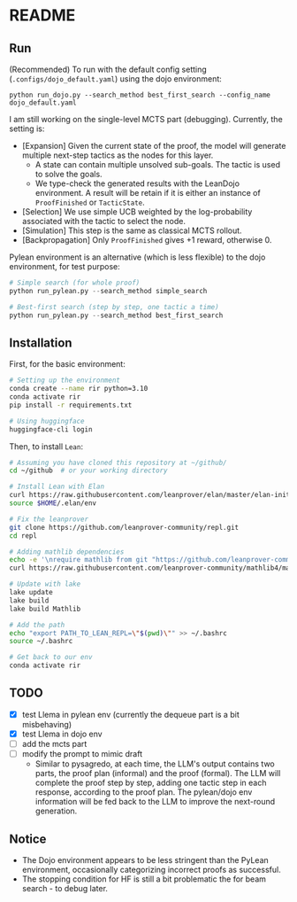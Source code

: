# README

## Run
(Recommended) To run with the default config setting (`.configs/dojo_default.yaml`) using the dojo environment:
```
python run_dojo.py --search_method best_first_search --config_name dojo_default.yaml
```

I am still working on the single-level MCTS part (debugging). Currently, the setting is:
- [Expansion] Given the current state of the proof, the model will generate multiple next-step tactics as the nodes for this layer.
    - A state can contain multiple unsolved sub-goals. The tactic is used to solve the goals.
    - We type-check the generated results with the LeanDojo environment. A result will be retain if it is either an instance of `ProofFinished` or `TacticState`.
- [Selection] We use simple UCB weighted by the log-probability associated with the tactic to select the node.
- [Simulation] This step is the same as classical MCTS rollout.
- [Backpropagation] Only `ProofFinished` gives +1 reward, otherwise 0.

Pylean environment is an alternative (which is less flexible) to the dojo environment, for test purpose:
```python
# Simple search (for whole proof)
python run_pylean.py --search_method simple_search

# Best-first search (step by step, one tactic a time)
python run_pylean.py --search_method best_first_search
```

## Installation
First, for the basic environment:
```bash
# Setting up the environment
conda create --name rir python=3.10
conda activate rir
pip install -r requirements.txt

# Using huggingface
huggingface-cli login
```

Then, to install `Lean`:
```bash
# Assuming you have cloned this repository at ~/github/
cd ~/github  # or your working directory

# Install Lean with Elan
curl https://raw.githubusercontent.com/leanprover/elan/master/elan-init.sh -sSf | sh
source $HOME/.elan/env

# Fix the leanprover
git clone https://github.com/leanprover-community/repl.git
cd repl

# Adding mathlib dependencies
echo -e '\nrequire mathlib from git "https://github.com/leanprover-community/mathlib4"' >> lakefile.lean
curl https://raw.githubusercontent.com/leanprover-community/mathlib4/master/lean-toolchain -o lean-toolchain

# Update with lake
lake update
lake build
lake build Mathlib

# Add the path
echo "export PATH_TO_LEAN_REPL=\"$(pwd)\"" >> ~/.bashrc
source ~/.bashrc

# Get back to our env
conda activate rir
```

<!-- require mathlib from git "https://github.com/leanprover-community/mathlib4.git" @ "38dbcd8285bc4b1391619c12f158a7409f3dfc12" -->

## TODO
- [x] test Llema in pylean env (currently the dequeue part is a bit misbehaving)
- [x] test Llema in dojo env
- [ ] add the mcts part
- [ ] modify the prompt to mimic draft
    - Similar to pysagredo, at each time, the LLM's output contains two parts, the proof plan (informal) and the proof (formal). The LLM will complete the proof step by step, adding one tactic step in each response, according to the proof plan. The pylean/dojo env information will be fed back to the LLM to improve the next-round generation.

## Notice
- The Dojo environment appears to be less stringent than the PyLean environment, occasionally categorizing incorrect proofs as successful.
- The stopping condition for HF is still a bit problematic the for beam search - to debug later.


